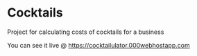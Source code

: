 # Cocktails
Project for calculating costs of cocktails for a business


You can see it live @ https://cocktailulator.000webhostapp.com 
